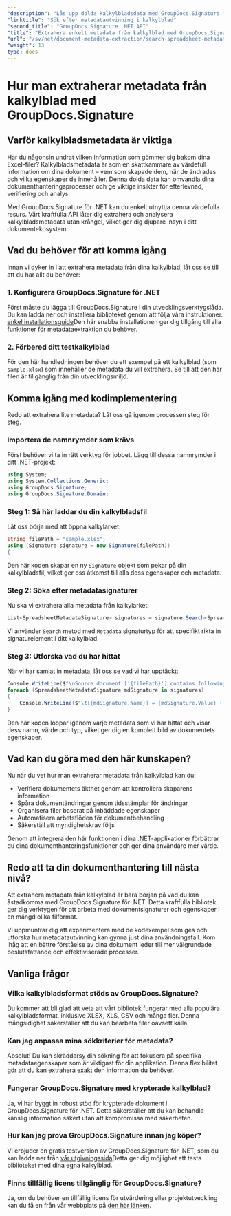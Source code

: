 ```yaml
---
"description": "Lås upp dolda kalkylbladsdata med GroupDocs.Signature för .NET. Extrahera metadata enkelt för att förbättra dokumenthantering och beslutsfattande."
"linktitle": "Sök efter metadatautvinning i kalkylblad"
"second_title": "GroupDocs.Signature .NET API"
"title": "Extrahera enkelt metadata från kalkylblad med GroupDocs.Signature"
"url": "/sv/net/document-metadata-extraction/search-spreadsheet-metadata-extraction/"
"weight": 13
type: docs
---
```

# Hur man extraherar metadata från kalkylblad med GroupDocs.Signature

## Varför kalkylbladsmetadata är viktiga

Har du någonsin undrat vilken information som gömmer sig bakom dina Excel-filer? Kalkylbladsmetadata är som en skattkammare av värdefull information om dina dokument – vem som skapade dem, när de ändrades och vilka egenskaper de innehåller. Denna dolda data kan omvandla dina dokumenthanteringsprocesser och ge viktiga insikter för efterlevnad, verifiering och analys.

Med GroupDocs.Signature för .NET kan du enkelt utnyttja denna värdefulla resurs. Vårt kraftfulla API låter dig extrahera och analysera kalkylbladsmetadata utan krångel, vilket ger dig djupare insyn i ditt dokumentekosystem.

## Vad du behöver för att komma igång

Innan vi dyker in i att extrahera metadata från dina kalkylblad, låt oss se till att du har allt du behöver:

### 1. Konfigurera GroupDocs.Signature för .NET

Först måste du lägga till GroupDocs.Signature i din utvecklingsverktygslåda. Du kan ladda ner och installera biblioteket genom att följa våra instruktioner. [enkel installationsguide](https://tutorials.groupdocs.com/signature/net/)Den här snabba installationen ger dig tillgång till alla funktioner för metadataextraktion du behöver.

### 2. Förbered ditt testkalkylblad

För den här handledningen behöver du ett exempel på ett kalkylblad (som `sample.xlsx`) som innehåller de metadata du vill extrahera. Se till att den här filen är tillgänglig från din utvecklingsmiljö.

## Komma igång med kodimplementering

Redo att extrahera lite metadata? Låt oss gå igenom processen steg för steg.

### Importera de namnrymder som krävs

Först behöver vi ta in rätt verktyg för jobbet. Lägg till dessa namnrymder i ditt .NET-projekt:

```csharp
using System;
using System.Collections.Generic;
using GroupDocs.Signature;
using GroupDocs.Signature.Domain;
```

### Steg 1: Så här laddar du din kalkylbladsfil

Låt oss börja med att öppna kalkylarket:

```csharp
string filePath = "sample.xlsx";
using (Signature signature = new Signature(filePath))
{
```

Den här koden skapar en ny `Signature` objekt som pekar på din kalkylbladsfil, vilket ger oss åtkomst till alla dess egenskaper och metadata.

### Steg 2: Söka efter metadatasignaturer

Nu ska vi extrahera alla metadata från kalkylarket:

```csharp
List<SpreadsheetMetadataSignature> signatures = signature.Search<SpreadsheetMetadataSignature>(SignatureType.Metadata);
```

Vi använder `Search` metod med `Metadata` signaturtyp för att specifikt rikta in signaturelement i ditt kalkylblad.

### Steg 3: Utforska vad du har hittat

När vi har samlat in metadata, låt oss se vad vi har upptäckt:

```csharp
Console.WriteLine($"\nSource document ['{filePath}'] contains following signatures.");
foreach (SpreadsheetMetadataSignature mdSignature in signatures)
{
    Console.WriteLine($"\t[{mdSignature.Name}] = {mdSignature.Value} ({mdSignature.Type})");
}
```

Den här koden loopar igenom varje metadata som vi har hittat och visar dess namn, värde och typ, vilket ger dig en komplett bild av dokumentets egenskaper.

## Vad kan du göra med den här kunskapen?

Nu när du vet hur man extraherar metadata från kalkylblad kan du:

- Verifiera dokumentets äkthet genom att kontrollera skaparens information
- Spåra dokumentändringar genom tidsstämplar för ändringar
- Organisera filer baserat på inbäddade egenskaper
- Automatisera arbetsflöden för dokumentbehandling
- Säkerställ att myndighetskrav följs

Genom att integrera den här funktionen i dina .NET-applikationer förbättrar du dina dokumenthanteringsfunktioner och ger dina användare mer värde.

## Redo att ta din dokumenthantering till nästa nivå?

Att extrahera metadata från kalkylblad är bara början på vad du kan åstadkomma med GroupDocs.Signature för .NET. Detta kraftfulla bibliotek ger dig verktygen för att arbeta med dokumentsignaturer och egenskaper i en mängd olika filformat.

Vi uppmuntrar dig att experimentera med de kodexempel som ges och utforska hur metadatautvinning kan gynna just dina användningsfall. Kom ihåg att en bättre förståelse av dina dokument leder till mer välgrundade beslutsfattande och effektiviserade processer.

## Vanliga frågor

### Vilka kalkylbladsformat stöds av GroupDocs.Signature?

Du kommer att bli glad att veta att vårt bibliotek fungerar med alla populära kalkylbladsformat, inklusive XLSX, XLS, CSV och många fler. Denna mångsidighet säkerställer att du kan bearbeta filer oavsett källa.

### Kan jag anpassa mina sökkriterier för metadata?

Absolut! Du kan skräddarsy din sökning för att fokusera på specifika metadataegenskaper som är viktigast för din applikation. Denna flexibilitet gör att du kan extrahera exakt den information du behöver.

### Fungerar GroupDocs.Signature med krypterade kalkylblad?

Ja, vi har byggt in robust stöd för krypterade dokument i GroupDocs.Signature för .NET. Detta säkerställer att du kan behandla känslig information säkert utan att kompromissa med säkerheten.

### Hur kan jag prova GroupDocs.Signature innan jag köper?

Vi erbjuder en gratis testversion av GroupDocs.Signature för .NET, som du kan ladda ner från [vår utgivningssida](https://releases.groupdocs.com/)Detta ger dig möjlighet att testa biblioteket med dina egna kalkylblad.

### Finns tillfällig licens tillgänglig för GroupDocs.Signature?

Ja, om du behöver en tillfällig licens för utvärdering eller projektutveckling kan du få en från vår webbplats på [den här länken](https://purchase.groupdocs.com/temporary-license/).